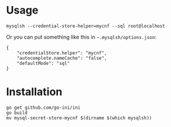 Usage
=====

    mysqlsh --credential-store-helper=mycnf --sql root@localhost

Or you can put something like this in `~.mysqlsh/options.json`:

    {
        "credentialStore.helper": "mycnf",
        "autocomplete.nameCache": "false",
        "defaultMode": "sql"
    }

Installation
============

    go get github.com/go-ini/ini
    go build
    mv mysql-secret-store-mycnf $(dirname $(which mysqlsh))

